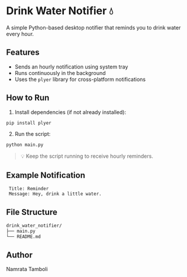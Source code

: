# Drink Water Notifier 💧

A simple Python-based desktop notifier that reminds you to drink water every hour.

## Features

- Sends an hourly notification using system tray
- Runs continuously in the background
- Uses the `plyer` library for cross-platform notifications

## How to Run

1. Install dependencies (if not already installed):
```bash
pip install plyer
```

2. Run the script:
```bash
python main.py
```

> 💡 Keep the script running to receive hourly reminders.

## Example Notification

```
 Title: Reminder  
 Message: Hey, drink a little water.
```

## File Structure

```bash
drink_water_notifier/
├── main.py
└── README.md
```

## Author  
Namrata Tamboli

